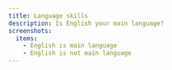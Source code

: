 ```yaml
---
title: Language skills
description: Is English your main language?
screenshots:
  items:
    - English is main language
    - English is not main language
---
```

